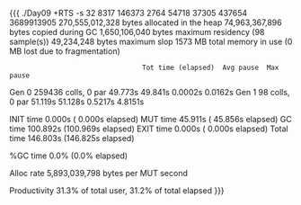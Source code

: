 
{{{
./Day09 +RTS -s
32
8317
146373
2764
54718
37305
437654
3689913905
 270,555,012,328 bytes allocated in the heap
  74,963,367,896 bytes copied during GC
   1,650,106,040 bytes maximum residency (98 sample(s))
      49,234,248 bytes maximum slop
            1573 MB total memory in use (0 MB lost due to fragmentation)

                                     Tot time (elapsed)  Avg pause  Max pause
  Gen  0     259436 colls,     0 par   49.773s  49.841s     0.0002s    0.0162s
  Gen  1        98 colls,     0 par   51.119s  51.128s     0.5217s    4.8151s

  INIT    time    0.000s  (  0.000s elapsed)
  MUT     time   45.911s  ( 45.856s elapsed)
  GC      time  100.892s  (100.969s elapsed)
  EXIT    time    0.000s  (  0.000s elapsed)
  Total   time  146.803s  (146.825s elapsed)

  %GC     time       0.0%  (0.0% elapsed)

  Alloc rate    5,893,039,798 bytes per MUT second

  Productivity  31.3% of total user, 31.2% of total elapsed
}}}
